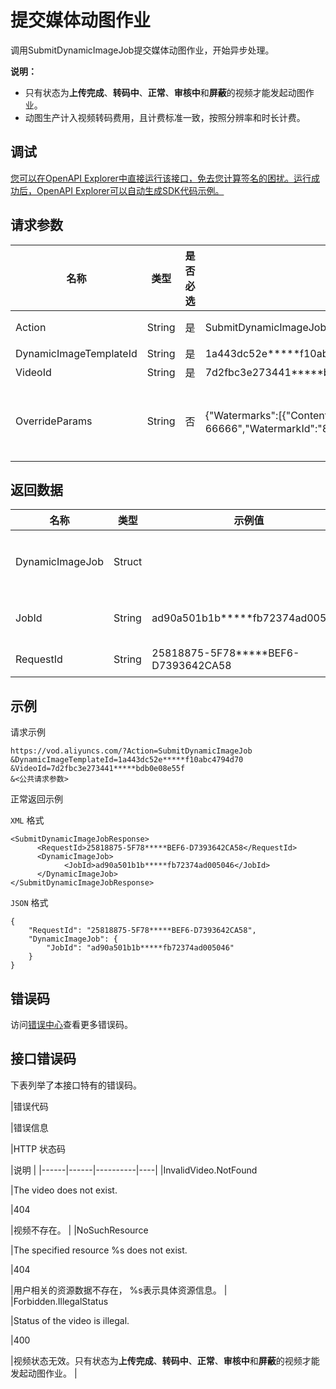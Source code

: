 # 提交媒体动图作业

调用SubmitDynamicImageJob提交媒体动图作业，开始异步处理。

**说明：**

-   只有状态为**上传完成**、**转码中**、**正常**、**审核中**和**屏蔽**的视频才能发起动图作业。
-   动图生产计入视频转码费用，且计费标准一致，按照分辨率和时长计费。

## 调试

[您可以在OpenAPI Explorer中直接运行该接口，免去您计算签名的困扰。运行成功后，OpenAPI Explorer可以自动生成SDK代码示例。](https://api.aliyun.com/#product=vod&api=SubmitDynamicImageJob&type=RPC&version=2017-03-21)

## 请求参数

|名称|类型|是否必选|示例值|描述|
|--|--|----|---|--|
|Action|String|是|SubmitDynamicImageJob|系统规定参数。取值： **SubmitDynamicImageJob**。 |
|DynamicImageTemplateId|String|是|1a443dc52e\*\*\*\*\*f10abc4794d70|动图模板ID。 |
|VideoId|String|是|7d2fbc3e273441\*\*\*\*\*bdb0e08e55f|视频ID。 |
|OverrideParams|String|否|\{"Watermarks":\[\{"Content":"用户ID：66666","WatermarkId":"8ca03c884944bd0\*\*\*\*\*5efccc312367"\}\]\}|覆盖参数（JSON字符串）。具体详情，请参见[OverrideParams](~~98618~~)。支持对动图模板配置中的参数进行覆盖。具体内容，请参见[DynamicImageTemplateConfig](~~52839~~)。 |

## 返回数据

|名称|类型|示例值|描述|
|--|--|---|--|
|DynamicImageJob|Struct| |动图作业信息。 |
|JobId|String|ad90a501b1b\*\*\*\*\*fb72374ad005046|动图作业ID。 |
|RequestId|String|25818875-5F78\*\*\*\*\*BEF6-D7393642CA58|请求ID。 |

## 示例

请求示例

```
https://vod.aliyuncs.com/?Action=SubmitDynamicImageJob
&DynamicImageTemplateId=1a443dc52e*****f10abc4794d70
&VideoId=7d2fbc3e273441*****bdb0e08e55f
&<公共请求参数>
```

正常返回示例

`XML` 格式

```
<SubmitDynamicImageJobResponse>
      <RequestId>25818875-5F78*****BEF6-D7393642CA58</RequestId>
      <DynamicImageJob>
            <JobId>ad90a501b1b*****fb72374ad005046</JobId>
      </DynamicImageJob>
</SubmitDynamicImageJobResponse>
```

`JSON` 格式

```
{
    "RequestId": "25818875-5F78*****BEF6-D7393642CA58",
    "DynamicImageJob": {
        "JobId": "ad90a501b1b*****fb72374ad005046"
    }
}
```

## 错误码

访问[错误中心](https://error-center.aliyun.com/status/product/vod)查看更多错误码。

## 接口错误码

下表列举了本接口特有的错误码。

|错误代码

|错误信息

|HTTP 状态码

|说明 |
|------|------|----------|----|
|InvalidVideo.NotFound

|The video does not exist.

|404

|视频不存在。 |
|NoSuchResource

|The specified resource %s does not exist.

|404

|用户相关的资源数据不存在， %s表示具体资源信息。 |
|Forbidden.IllegalStatus

|Status of the video is illegal.

|400

|视频状态无效。只有状态为**上传完成**、**转码中**、**正常**、**审核中**和**屏蔽**的视频才能发起动图作业。 |

